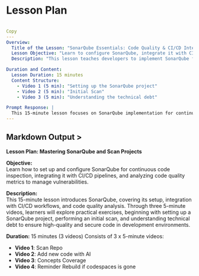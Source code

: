 # Lesson Plan

```yaml

Copy
---
Overview:
  Title of the Lesson: "SonarQube Essentials: Code Quality & CI/CD Integration"
  Lesson Objective: "Learn to configure SonarQube, integrate it with CI/CD pipelines, and interpret code quality metrics for continuous inspection."
  Description: "This lesson teaches developers to implement SonarQube for static code analysis, covering project setup, scanning, and technical debt analysis. Participants will gain hands-on experience integrating SonarQube into development workflows to improve code security and maintainability."

Duration and Content:
  Lesson Duration: 15 minutes
  Content Structure:
    - Video 1 (5 min): "Setting up the SonarQube project"
    - Video 2 (5 min): "Initial Scan"
    - Video 3 (5 min): "Understanding the technical debt"

Prompt Response: |
  This 15-minute lesson focuses on SonarQube implementation for continuous code inspection. It covers three key areas: (1) Configuration of SonarQube projects and quality profiles, (2) Integration with CI/CD pipelines using scanners and webhooks for automated analysis, and (3) Interpretation of critical metrics like bugs, vulnerabilities, code smells, coverage, and technical debt. The practical approach demonstrates how to embed SonarQube in development workflows to enforce quality gates, identify security hotspots, and track technical debt trends for better project health management in agile environments.
---
```

## Markdown Output >


**Lesson Plan: Mastering SonarQube and Scan Projects**

**Objective:**  
Learn how to set up and configure SonarQube for continuous code inspection, integrating it with CI/CD pipelines, and analyzing code quality metrics to manage vulnerabilities.

**Description:**  
This 15-minute lesson introduces SonarQube, covering its setup, integration with CI/CD workflows, and code quality analysis. Through three 5-minute videos, learners will explore practical exercises, beginning with setting up a SonarQube project, performing an initial scan, and understanding technical debt to ensure high-quality and secure code in development environments.

**Duration:** 15 minutes (3 videos)
  Consists of 3 x 5-minute videos:  
  - **Video 1**: Scan Repo
  - **Video 2**: Add new code with AI
  - **Video 3**: Concepts Coverage
  - **Video 4**: Reminder Rebuild if codespaces is gone
  